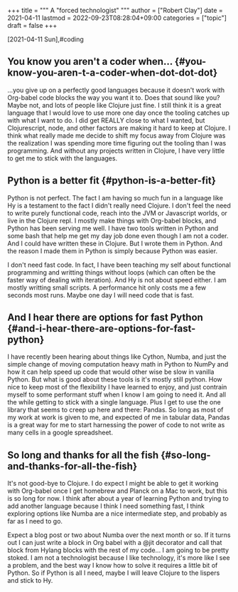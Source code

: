 +++
title = """
  A "forced technologist"
  """
author = ["Robert Clay"]
date = 2021-04-11
lastmod = 2022-09-23T08:28:04+09:00
categories = ["topic"]
draft = false
+++

<span class="timestamp-wrapper"><span class="timestamp">[2021-04-11 Sun]</span></span>,#coding


## You know you aren't a coder when... {#you-know-you-aren-t-a-coder-when-dot-dot-dot}

...you give up on a perfectly good languages because it doesn't work with
Org-babel code blocks the way you want it to. Does that sound like you? Maybe
not, and lots of people like Clojure just fine. I still think it is a great
language that I would love to use more one day once the tooling catches up with
what I want to do. I did get REALLY close to what I wanted, but Clojurescript,
node, and other factors are making it hard to keep at Clojure. I think what
really made me decide to shift my focus away from Clojure was the realization I
was spending more time figuring out the tooling than I was programming. And
without any projects written in Clojure, I have very little to get me to stick
with the languages.


## Python is a better fit {#python-is-a-better-fit}

Python is not perfect. The fact I am having so much fun in a language like Hy is
a testament to the fact I didn't really need Clojure. I don't feel the need to
write purely functional code, reach into the JVM or Javascript worlds, or live
in the Clojure repl. I mostly make things with Org-babel blocks, and Python has
been serving me well. I have two tools written in Python and some bash that help
me get my day job done even though I am not a coder. And I could have written
these in Clojure. But I wrote them in Python. And the reason I made them in
Python is simply because Python was easier.

I don't need fast code. In fact, I have been teaching my self about functional
programming and writting things without loops (which can often be the faster
way of dealing with iteration). And Hy is not about speed either. I am mostly
writting small scripts. A performance hit only costs me a few seconds most runs.
Maybe one day I will need code that is fast.


## And I hear there are options for fast Python {#and-i-hear-there-are-options-for-fast-python}

I have recently been hearing about things like Cython, Numba, and just the
simple change of moving computation heavy math in Python to NumPy and how it can
help speed up code that would other wise be slow in vanilla Python. But what is
good about these tools is it's mostly still python. How nice to keep most of the
flexibility I have learned to enjoy, and just contrain myself to some performant
stuff when I know I am going to need it. And all the while getting to stick with
a single language. Plus I get to use the one library that seems to creep up here
and there: Pandas. So long as most of my work at work is given to me, and
expected of me in tabular data, Pandas is a great way for me to start harnessing
the power of code to not write as many cells in a google spreadsheet.


## So long and thanks for all the fish {#so-long-and-thanks-for-all-the-fish}

It's not good-bye to Clojure. I do expect I might be able to get it working with
Org-babel once I get homebrew and Planck on a Mac to work, but this is so long
for now. I think after about a year of learning Python and trying to add
another language because I think I need something fast, I think exploring
options like Numba are a nice intermediate step, and probably as far as I need
to go.

Expect a blog post or two about Numba over the next month or so. If it turns out
I can just write a block in Org babel with a @jit decorator and call that block
from Hylang blocks with the rest of my code... I am going to be pretty stoked. I
am not a technologist because I like technology, it's more like I see a problem,
and the best way I know how to solve it requires a little bit of Python. So if
Python is all I need, maybe I will leave Clojure to the lispers and stick to
Hy.